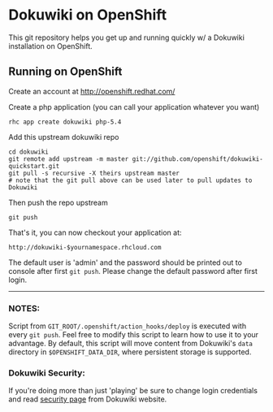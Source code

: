 Dokuwiki on OpenShift
=====================

This git repository helps you get up and running quickly w/ a Dokuwiki installation
on OpenShift.


Running on OpenShift
----------------------------

Create an account at http://openshift.redhat.com/

Create a php application (you can call your application whatever you want)

    rhc app create dokuwiki php-5.4

Add this upstream dokuwiki repo

    cd dokuwiki
    git remote add upstream -m master git://github.com/openshift/dokuwiki-quickstart.git
    git pull -s recursive -X theirs upstream master
    # note that the git pull above can be used later to pull updates to Dokuwiki

Then push the repo upstream

    git push

That's it, you can now checkout your application at:

    http://dokuwiki-$yournamespace.rhcloud.com

The default user is 'admin' and the password should be printed out to console
after first `git push`. Please change the default password after first login.

* * *

### NOTES:

  Script from `GIT_ROOT/.openshift/action_hooks/deploy` is executed with every 
`git push`. Feel free to modify this script to learn how to use it to your 
advantage.  By default, this script will move content from Dokuwiki's `data` 
directory in `$OPENSHIFT_DATA_DIR`, where persistent storage is supported.

### Dokuwiki Security:

If you're doing more than just 'playing' be sure to change login credentials and 
read [security page](http://www.dokuwiki.org/security) from Dokuwiki website.
